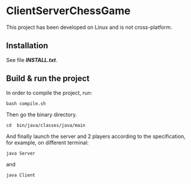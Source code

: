 # ClientServerChessGame

This project has been developed on Linux and is not cross-platform.

## Installation

See file ***INSTALL.txt***.

## Build & run the project

In order to compile the project, run:

```
bash compile.sh
```
Then go the binary directory.

```
cd  bin/java/classes/java/main
```

And finally launch the server and 2 players according to the specification, for example, on different terminal:
```
java Server
```
and 
```
java Client
```
